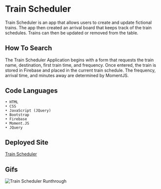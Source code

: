 # Train Scheduler

Train Scheduler is an app that allows users to create and update fictional trains. The app then created an arrival board that keeps track of the train schedules. Trains can then be updated or removed from the table.

## How To Search

The Train Scheduler Application begins with a form that requests the train name, destination, first train time, and frequency. Once entered, the train is stored in Firebase and placed in the current train schedule. The frequency, arrival time, and minutes away are determined by MomentJS.

## Code Languages

    • HTML
    • CSS
    • JavaScript (JQuery)
    • Bootstrap
    • Firebase
    • Moment.JS
    • JQuery

## Deployed Site

[Train Scheduler](https://arohadobson.github.io/TrainSchedule/)

## Gifs

![Train Scheduler Runthrough](https://media.giphy.com/media/Y084ndbpCly5lNtme2/giphy.gif)
